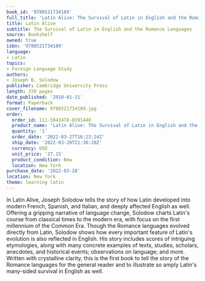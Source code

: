 ```yaml
---
book_id: '9780521734189'
full_title: 'Latin Alive: The Survival of Latin in English and the Romance Languages'
title: Latin Alive
subtitle: The Survival of Latin in English and the Romance Languages
source: Bookshelf
owned: true
isbn: '9780521734189'
language:
- Latin
topics:
- Foreign Language Study
authors:
- Joseph B. Solodow
publisher: Cambridge University Press
length: 370 pages
date_published: '2010-01-21'
format: Paperback
cover_filename: 9780521734189.jpg
order:
  order_id: 111-5043478-8391448
  product_name: 'Latin Alive: The Survival of Latin in English and the Romance Languages'
  quantity: '1'
  order_date: '2022-03-27T16:23:24Z'
  ship_date: '2022-03-28T21:36:28Z'
  currency: USD
  unit_price: '27.15'
  product_condition: New
  location: New York
purchase_date: '2022-03-28'
location: New York
theme: learning latin
---
```

In Latin Alive, Joseph Solodow tells the story of how Latin developed into modern French, Spanish, and Italian, and deeply affected English as well. Offering a gripping narrative of language change, Solodow charts Latin's course from classical times to the modern era, with focus on the first millennium of the Common Era. Though the Romance languages evolved directly from Latin, Solodow shows how every important feature of Latin's evolution is also reflected in English. His story includes scores of intriguing etymologies, along with many concrete examples of texts, studies, scholars, anecdotes, and historical events; observations on language; and more. Written with crystalline clarity, this is the first book to tell the story of the Romance languages for the general reader and to illustrate so amply Latin's many-sided survival in English as well.
